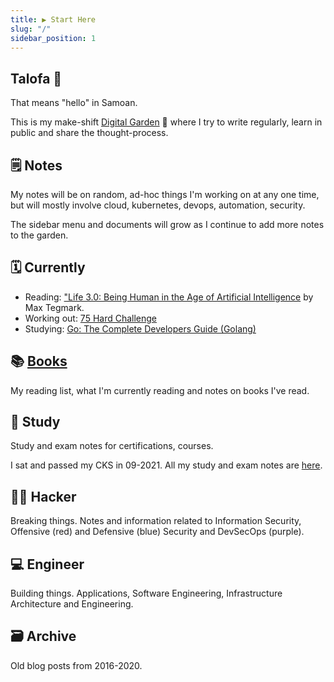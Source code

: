 ```yaml
---
title: ▶ Start Here
slug: "/"
sidebar_position: 1
---
```


## Talofa 👋

That means "hello" in Samoan.

This is my make-shift [Digital Garden](https://joelhooks.com/digital-garden) 🌱 where I try to write regularly, learn in public and share the thought-process.

## 🗒 Notes

My notes will be on random, ad-hoc things I'm working on at any one time, but will mostly involve cloud, kubernetes, devops, automation, security.

The sidebar menu and documents will grow as I continue to add more notes to the garden.

## 🗓️ Currently

- Reading: ["Life 3.0: Being Human in the Age of Artificial Intelligence](https://www.goodreads.com/book/show/34272565-life-3-0) by Max Tegmark.
- Working out: [75 Hard Challenge](https://andyfrisella.com/pages/75hard-info)
- Studying: [Go: The Complete Developers Guide (Golang)](https://www.udemy.com/share/101Xzy3@hziIwJOYjh6rFVCIAKG1zdfk5Eb-J9Kemb9gSJhrrXEqB7SOZamW13muBuWYkvjneg==/)

## 📚 [Books](books/reading-list.md)

My reading list, what I'm currently reading and notes on books I've read.

## 📗 Study

Study and exam notes for certifications, courses.

I sat and passed my CKS in 09-2021. All my study and exam notes are [here](study/CKS/README.md).

## 🏴‍☠️ Hacker

Breaking things. Notes and information related to Information Security, Offensive (red) and Defensive (blue) Security and DevSecOps (purple).

## 💻 Engineer

Building things. Applications, Software Engineering, Infrastructure Architecture and Engineering.

## 🗃 Archive

Old blog posts from 2016-2020.
